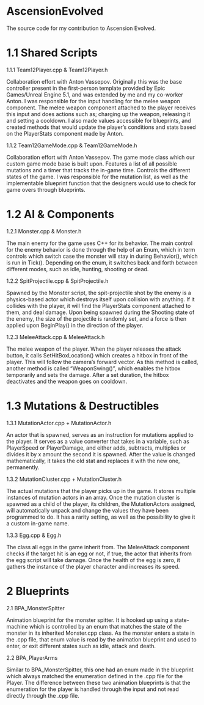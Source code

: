 # AscensionEvolved
The source code for my contribution to Ascension Evolved.
# 1.1 Shared Scripts

1.1.1 Team12Player.cpp & Team12Player.h

Collaboration effort with Anton Vassepov. Originally this was the base controller present in the first-person template provided by Epic Games/Unreal Engine 5.1, and was extended by me and my co-worker Anton. I was responsible for the input handling for the melee weapon component. The melee weapon component attached to the player receives this input and does actions such as; charging up the weapon, releasing it and setting a cooldown. I also made values accessible for blueprints, and created methods that would update the player’s conditions and stats based on the PlayerStats component made by Anton.

1.1.2 Team12GameMode.cpp & Team12GameMode.h

Collaboration effort with Anton Vassepov. The game mode class which our custom game mode base is built upon. Features a list of all possible mutations and a timer that tracks the in-game time. Controls the different states of the game. I was responsible for the mutation list, as well as the implementable blueprint function that the designers would use to check for game overs through blueprints.

# 1.2 AI & Components

1.2.1 Monster.cpp & Monster.h

The main enemy for the game uses C++ for its behavior. The main control for the enemy behavior is done through the help of an Enum, which in term controls which switch case the monster will stay in during Behavior(), which is run in Tick(). Depending on the enum, it switches back and forth between different modes, such as idle, hunting, shooting or dead.

1.2.2 SpitProjectile.cpp & SpitProjectile.h

Spawned by the Monster script, the spit-projectile shot by the enemy is a physics-based actor which destroys itself upon collision with anything. If it collides with the player, it will find the PlayerStats component attached to them, and deal damage. Upon being spawned during the Shooting state of the enemy, the size of the projectile is randomly set, and a force is then applied upon BeginPlay() in the direction of the player.

1.2.3 MeleeAttack.cpp & MeleeAttack.h

The melee weapon of the player. When the player releases the attack button, it calls SetHitBoxLocation() which creates a hitbox in front of the player. This will follow the camera’s forward vector. As this method is called, another method is called “WeaponSwing()”, which enables the hitbox temporarily and sets the damage. After a set duration, the hitbox deactivates and the weapon goes on cooldown.

# 1.3 Mutations & Destructibles

1.3.1 MutationActor.cpp + MutationActor.h

An actor that is spawned, serves as an instruction for mutations applied to the player. It serves as a value converter that takes in a variable, such as PlayerSpeed or PlayerDamage, and either adds, subtracts, multiplies or divides it by x amount the second it is spawned. After the value is changed mathematically, it takes the old stat and replaces it with the new one, permanently.

1.3.2 MutationCluster.cpp + MutationCluster.h

The actual mutations that the player picks up in the game. It stores multiple instances of mutation actors in an array. Once the mutation cluster is spawned as a child of the player, its children, the MutationActors assigned, will automatically unpack and change the values they have been programmed to do. It has a rarity setting, as well as the possibility to give it a custom in-game name.

1.3.3 Egg.cpp & Egg.h

The class all eggs in the game inherit from. The MeleeAttack component checks if the target hit is an egg or not, if true, the actor that inherits from the egg script will take damage. Once the health of the egg is zero, it gathers the instance of the player character and increases its speed.

# 2 Blueprints

2.1 BPA_MonsterSpitter

Animation blueprint for the monster spitter. It is hooked up using a state-machine which is controlled by an enum that matches the state of the monster in its inherited Monster.cpp class. As the monster enters a state in the .cpp file, that enum value is read by the animation blueprint and used to enter, or exit different states such as idle, attack and death.

2.2 BPA_PlayerArms

Similar to BPA_MonsterSpitter, this one had an enum made in the blueprint which always matched the enumeration defined in the .cpp file for the Player. The difference between these two animation blueprints is that the enumeration for the player is handled through the input and not read directly through the .cpp file.
